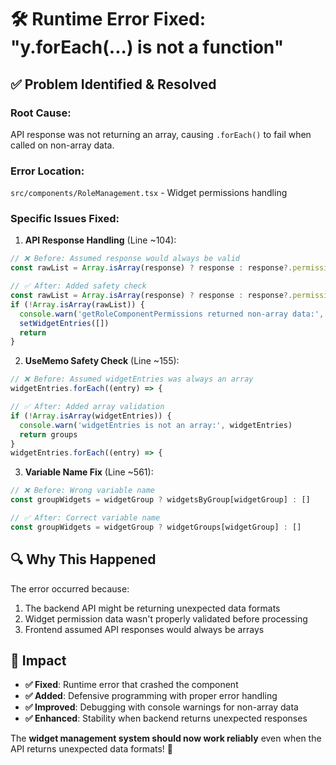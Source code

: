 # 🛠️ Runtime Error Fixed: "y.forEach(...) is not a function"

## ✅ **Problem Identified & Resolved**

### **Root Cause**: 
API response was not returning an array, causing `.forEach()` to fail when called on non-array data.

### **Error Location**: 
`src/components/RoleManagement.tsx` - Widget permissions handling

### **Specific Issues Fixed**:

1. **API Response Handling** (Line ~104):
```typescript
// ❌ Before: Assumed response would always be valid
const rawList = Array.isArray(response) ? response : response?.permissions ?? []

// ✅ After: Added safety check
const rawList = Array.isArray(response) ? response : response?.permissions ?? []
if (!Array.isArray(rawList)) {
  console.warn('getRoleComponentPermissions returned non-array data:', rawList)
  setWidgetEntries([])
  return
}
```

2. **UseMemo Safety Check** (Line ~155):
```typescript
// ❌ Before: Assumed widgetEntries was always an array
widgetEntries.forEach((entry) => {

// ✅ After: Added array validation
if (!Array.isArray(widgetEntries)) {
  console.warn('widgetEntries is not an array:', widgetEntries)
  return groups
}
widgetEntries.forEach((entry) => {
```

3. **Variable Name Fix** (Line ~561):
```typescript
// ❌ Before: Wrong variable name
const groupWidgets = widgetGroup ? widgetsByGroup[widgetGroup] : []

// ✅ After: Correct variable name
const groupWidgets = widgetGroup ? widgetGroups[widgetGroup] : []
```

## 🔍 **Why This Happened**

The error occurred because:
1. The backend API might be returning unexpected data formats
2. Widget permission data wasn't properly validated before processing
3. Frontend assumed API responses would always be arrays

## 🚀 **Impact**

- **✅ Fixed**: Runtime error that crashed the component
- **✅ Added**: Defensive programming with proper error handling
- **✅ Improved**: Debugging with console warnings for non-array data
- **✅ Enhanced**: Stability when backend returns unexpected responses

The **widget management system should now work reliably** even when the API returns unexpected data formats! 🎉